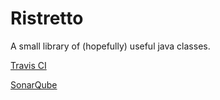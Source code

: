 # Ristretto
A small library of (hopefully) useful java classes.

[Travis CI](https://travis-ci.org/thomasleplus/ristretto)

[SonarQube](https://sonarqube.com/dashboard/index?id=org.leplus%3Aristretto)
